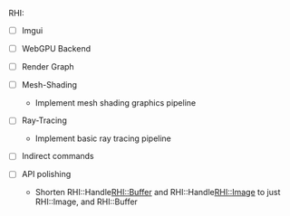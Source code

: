 RHI:
- [ ] Imgui

- [ ] WebGPU Backend

- [ ] Render Graph

- [ ] Mesh-Shading
    - Implement mesh shading graphics pipeline
- [ ] Ray-Tracing
    - Implement basic ray tracing pipeline
- [ ] Indirect commands
- [ ] API polishing
    - Shorten RHI::Handle<RHI::Buffer> and RHI::Handle<RHI::Image> to just RHI::Image, and RHI::Buffer
